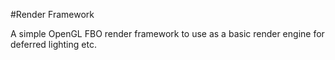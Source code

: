 #Render Framework

A simple OpenGL FBO render framework to use as a basic render engine for deferred lighting etc.


